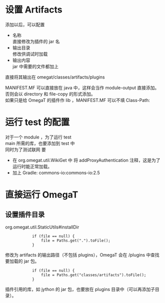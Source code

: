 # 设置 Artifacts
添加以后，可以配置
* 名称  
直接修改为插件的 jar 名
* 输出目录  
修改供调试时加载
* 输出内容  
jar 中需要的文件都加上


直接将其输出在
omegat/classes/artifacts/plugins

MANIFEST.MF 可以直接放在 java 中，这样会当作 module-output 直接添加。  
否则会以 directory 和 file-copy 的形式添加。  
如果只是给 OmegaT 的插件作 lib ，MANIFEST.MF 可以不填 Class-Path:

# 运行 test 的配置
对于一个 module ，为了运行 test  
main 所需的库，也要添加到 test 中  
同时为了测试联网 要
* 在 org.omegat.util.WikiGet 中 将 addProxyAuthentication 注释，这是为了运行时能正常加载。
* 加上 Gradle: commons-io:commons-io:2.5

# 直接运行 OmegaT
## 设置插件目录
org.omegat.util.StaticUtils#installDir
```
            if (file == null) {
                file = Paths.get(".").toFile();
            }
```
修改为 artifacts 的输出路径（不包括 plugins），OmegaT 会在 /plugins 中查找要加载的 jar 包。
```
            if (file == null) {
                file = Paths.get("classes/artifacts").toFile();
            }
```
插件引用的库，如 jython 的 jar 包，也要放在 plugins 目录中（可以再添加子目录）。
